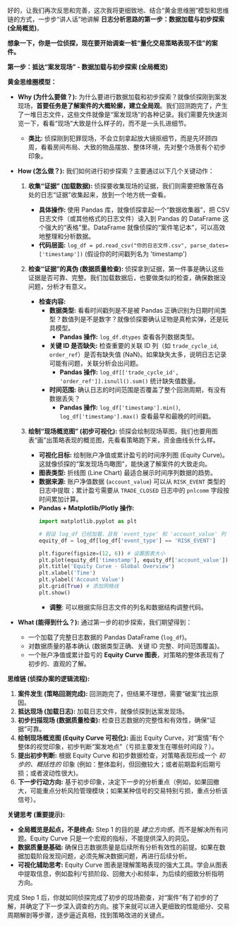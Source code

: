 好的，让我们再次反思和完善，这次我将更细致地、结合“黄金思维圈”模型和思维链的方式，一步步“讲人话”地讲解 **日志分析思路的第一步：数据加载与初步探索 (全局概览)**。

**想象一下，你是一位侦探，现在要开始调查一桩“量化交易策略表现不佳”的案件。**

**第一步：抵达“案发现场” - 数据加载与初步探索 (全局概览)**

**黄金思维圈模型：**

*   **Why (为什么要做？):**  为什么要进行数据加载和初步探索？就像侦探刚到案发现场，**首要任务是了解案件的大概轮廓，建立全局观**。我们回测跑完了，产生了一堆日志文件，这些文件就像是“案发现场”的各种记录。我们需要先快速浏览一下，看看“现场”大致是什么样子的，而不是一头扎进细节。

    *   **类比:**  侦探刚到犯罪现场，不会立刻拿起放大镜抠细节，而是先环顾四周，看看房间布局、大致的物品摆放、整体环境，先对整个场景有个初步印象。

*   **How (怎么做？):**  我们如何进行初步探索？主要通过以下几个关键动作：

    1.  **收集“证据” (加载数据):**  侦探要收集现场的证据，我们则需要把散落在各处的日志“证据”收集起来，放到一个地方统一查看。

        *   **具体操作:**  使用 Pandas 库，就像侦探拿起一个“数据收集器”，把 CSV 日志文件（或其他格式的日志文件）读入到 Pandas 的 DataFrame 这个强大的“表格”里。DataFrame 就像侦探的“案件笔记本”，可以高效地整理和分析数据。
        *   **代码层面:**  `log_df = pd.read_csv("你的日志文件.csv", parse_dates=['timestamp'])` (假设你的时间戳列名为 'timestamp')

    2.  **检查“证据”的真伪 (数据质量检查):**  侦探拿到证据，第一件事是确认这些证据是否可靠、完整。我们加载数据后，也要做类似的检查，确保数据没问题，分析才有意义。

        *   **检查内容:**
            *   **数据类型:**  看看时间戳列是不是被 Pandas 正确识别为日期时间类型？数值列是不是数字？就像侦探要确认证物是真枪实弹，还是玩具模型。
                *   **Pandas 操作:**  `log_df.dtypes` 查看各列数据类型。
            *   **关键 ID 是否缺失:**  检查重要的关联 ID 列（如 `trade_cycle_id`, `order_ref`）是否有缺失值 (NaN)。如果缺失太多，说明日志记录可能有问题，关联分析会出问题。
                *   **Pandas 操作:**  `log_df[['trade_cycle_id', 'order_ref']].isnull().sum()` 统计缺失值数量。
            *   **时间范围:**  确认日志的时间范围是否覆盖了整个回测周期，有没有数据丢失？
                *   **Pandas 操作:**  `log_df['timestamp'].min()`, `log_df['timestamp'].max()` 查看最早和最晚的时间戳。

    3.  **绘制“现场概览图” (初步可视化):**  侦探会绘制现场草图，我们也要用图表“画”出策略表现的概览图，先看看策略跑下来，资金曲线长什么样。

        *   **可视化目标:**  绘制账户净值或累计盈亏的时间序列图 (Equity Curve)。这就像侦探的“案发现场鸟瞰图”，能快速了解案件的大致走向。
        *   **图表类型:**  折线图 (Line Chart) 最适合展示时间序列数据的趋势。
        *   **数据来源:**  账户净值数据 (`account_value`) 可以从 `RISK_EVENT` 类型的日志中提取；累计盈亏需要从 `TRADE_CLOSED` 日志中的 `pnlcomm` 字段按时间累加计算。
        *   **Pandas + Matplotlib/Plotly 操作:**
            ```python
            import matplotlib.pyplot as plt

            # 假设 log_df 已经加载，且有 'event_type' 和 'account_value' 列
            equity_df = log_df[log_df['event_type'] == 'RISK_EVENT']

            plt.figure(figsize=(12, 6)) # 设置图表大小
            plt.plot(equity_df['timestamp'], equity_df['account_value']) # 绘制净值曲线
            plt.title('Equity Curve - Global Overview')
            plt.xlabel('Time')
            plt.ylabel('Account Value')
            plt.grid(True) # 添加网格线
            plt.show()
            ```
            *   **调整**: 可以根据实际日志文件的列名和数据结构调整代码。

*   **What (能得到什么？):**  通过第一步的初步探索，我们期望得到：

    *   一个加载了完整日志数据的 Pandas DataFrame (`log_df`)。
    *   对数据质量的基本确认 (数据类型正确、关键 ID 完整、时间范围覆盖)。
    *   一个账户净值或累计盈亏的 **Equity Curve 图表**，对策略的整体表现有了初步的、直观的了解。

**思维链 (侦探办案的逻辑流程):**

1.  **案件发生 (策略回测完成):**  回测跑完了，但结果不理想，需要“破案”找出原因。
2.  **抵达现场 (加载日志):**  加载日志文件，就像侦探到达案发现场。
3.  **初步扫描现场 (数据质量检查):**  检查日志数据的完整性和有效性，确保“证据”可靠。
4.  **绘制现场概览图 (Equity Curve 可视化):**  画出 Equity Curve，对“案情”有个整体的视觉印象，初步判断“案发地点”（亏损主要发生在哪些时间段？）。
5.  **提出初步判断:**  根据 Equity Curve 和初步数据检查，对策略表现形成一个 *初步的、概括性的* 印象 (例如：整体盈利，但回撤较大；或者前期盈利后期亏损；或者波动性很大)。
6.  **下一步行动方向:**  基于初步印象，决定下一步的分析重点（例如，如果回撤大，可能重点分析风险管理模块；如果某种信号的交易特别亏损，重点分析该信号）。

**关键思考 (重要提示):**

*   **全局概览是起点，不是终点:**  Step 1 的目的是 *建立方向感*，而不是解决所有问题。Equity Curve 只是一个宏观的指标，不能提供深入的洞见。
*   **数据质量是基础:**  确保日志数据质量是后续所有分析有效性的前提。如果在数据加载阶段发现问题，必须先解决数据问题，再进行后续分析。
*   **可视化辅助思考:**  Equity Curve 图表是理解策略表现的强大工具。学会从图表中提取信息，例如盈利/亏损阶段、回撤大小和频率，为后续的细致分析指明方向。

完成 Step 1 后，你就如同侦探完成了初步的现场勘查，对“案件”有了初步的了解，并确定了下一步深入调查的方向。接下来就可以进入更细致的性能细分、交易周期解剖等步骤，逐步逼近真相，找到策略改进的关键点。